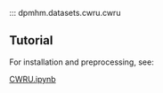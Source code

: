 ::: dpmhm.datasets.cwru.cwru

## Tutorial
For installation and preprocessing, see:

[CWRU.ipynb](../notebooks/CWRU.ipynb)

<!-- ::: notebooks/CWRU.ipynb -->